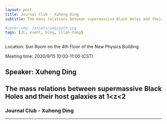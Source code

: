 ```yaml
---
layout: post
title: Journal Club - Xuheng Ding
subtitle: The mass relations between supermassive Black Holes and their host galaxies at 1<z<2

#cover-img: /assets/img/path.jpg
tags: [JC, event, blog, Lilan-Yang]
---
```


<style>
body {
text-align: justify}
</style>

Location: Sun Room on the 4th Floor of the New Physics Building

Meeting time: 2020/9/15 10:00-11:00 (CST)


## Speaker: Xuheng Ding

## The mass relations between supermassive Black Holes and their host galaxies at 1<z<2

### Journal Club - Xuheng Ding

______________________________
